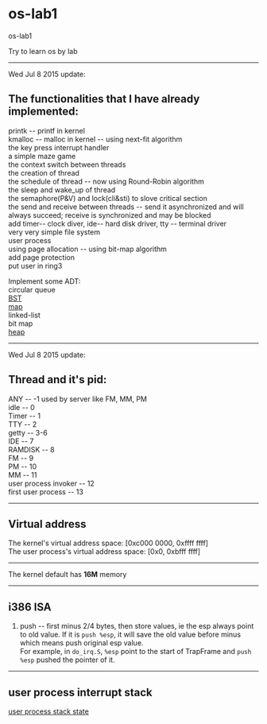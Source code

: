 # os-lab1
os-lab1

Try to learn os by lab

------------------------------

Wed Jul 8 2015 update:

## The functionalities that I have already implemented:

printk -- printf in kernel  
kmalloc -- malloc in kernel -- using next-fit algorithm  
the key press interrupt handler  
a simple maze game  
the context switch between threads  
the creation of thread  
the schedule of thread -- now using Round-Robin algorithm  
the sleep and wake_up of thread  
the semaphore(P&V) and lock(cli&sti) to slove critical section  
the send and receive between threads  -- send it asynchronized and will always succeed; receive is synchronized and may be blocked   
add timer-- clock diver, ide-- hard disk driver, tty -- terminal driver  
very very simple file system  
user process  
using page allocation  -- using bit-map algorithm  
add page protection  
put user in ring3  


Implement some ADT:  
circular queue  
[BST](docs/ADT/BST.md)  
[map](docs/ADT/map.md)  
linked-list  
bit map  
[heap](docs/ADT/heap.md)

-----------------------------

Wed Jul 8 2015 update:

## Thread and it's pid:  
ANY -- -1 used by server like FM, MM, PM  
idle -- 0  
Timer -- 1  
TTY -- 2  
getty -- 3-6  
IDE -- 7  
RAMDISK -- 8  
FM -- 9  
PM -- 10  
MM -- 11  
user process invoker -- 12  
first user process -- 13  


----------------------

## Virtual address
The kernel's virtual address space: [0xc000 0000, 0xffff ffff]  
The user process's virtual address space: [0x0, 0xbfff ffff]  


-----------------

The kernel default has **16M** memory  

-----------------------

## i386 ISA
1. push -- first minus 2/4 bytes, then store values, ie the esp always point to old value. If it is `push %esp`, it will save the old value before minus which means push original esp value.  
For example, in `do_irq.S`, `%esp` point to the start of TrapFrame and `push %esp` pushed the pointer of it.


-------------------------

## user process interrupt stack
[user process stack state](docs/pic/user_process_stack.jpg)




